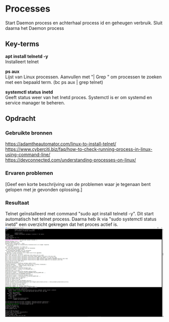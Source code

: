# Processes
Start Daemon process en achterhaal process id en geheugen verbruik. Sluit daarna het Daemon process

## Key-terms
**apt install telnetd -y**  
Installeert telnet

**ps aux**  
Lijst van Linux processen. Aanvullen met "| Grep " om processen te zoeken met een bepaald term. (bc ps aux | grep telnet)

**systemctl status inetd**  
Geeft status weer van het Inetd proces. Systemctl is er om systemd en service manager te beheren.



## Opdracht
### Gebruikte bronnen
https://adamtheautomator.com/linux-to-install-telnet/  
https://www.cyberciti.biz/faq/how-to-check-running-process-in-linux-using-command-line/  
https://devconnected.com/understanding-processes-on-linux/

### Ervaren problemen
[Geef een korte beschrijving van de problemen waar je tegenaan bent gelopen met je gevonden oplossing.]

### Resultaat
Telnet geïnstalleerd met command "sudo apt install telnetd -y". Dit start automatisch het telnet process. Daarna heb ik via "sudo systemctl status inetd" een overzicht gekregen dat het proces actief is.
![](https://github.com/techgrounds/techgrounds-Rogier1978/blob/main/00_includes/LNX-06%2001install.png)
